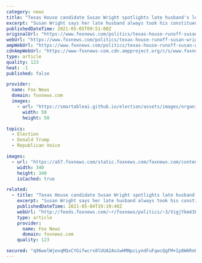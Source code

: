 ```yaml
---
category: news
title: "Texas House candidate Susan Wright spotlights late husband's legacy, Trump's support, in runoff"
excerpt: "Susan Wright says her late husband always took his constituents' concerns to Washington and “that’s the legacy I want to continue.” Rep. Ron Wright died from COVID-19 in February and his widow, a longtime GOP activist,"
publishedDateTime: 2021-05-05T09:51:00Z
originalUrl: "https://www.foxnews.com/politics/texas-house-runoff-susan-wright-husband-legacy-trump-support"
webUrl: "https://www.foxnews.com/politics/texas-house-runoff-susan-wright-husband-legacy-trump-support"
ampWebUrl: "https://www.foxnews.com/politics/texas-house-runoff-susan-wright-husband-legacy-trump-support.amp"
cdnAmpWebUrl: "https://www-foxnews-com.cdn.ampproject.org/c/s/www.foxnews.com/politics/texas-house-runoff-susan-wright-husband-legacy-trump-support.amp"
type: article
quality: 123
heat: -1
published: false

provider:
  name: Fox News
  domain: foxnews.com
  images:
    - url: "https://smartableai.github.io/election/assets/images/organizations/foxnews.com-50x50.jpg"
      width: 50
      height: 50

topics:
  - Election
  - Donald Trump
  - Republican Voice

images:
  - url: "https://a57.foxnews.com/static.foxnews.com/foxnews.com/content/uploads/2019/03/340/340/PaulSteinhauser.jpg?ve=1&tl=1"
    width: 340
    height: 340
    isCached: true

related:
  - title: "Texas House candidate Susan Wright spotlights late husband's legacy, Trump's support, in runoff"
    excerpt: "Susan Wright says her late husband always took his constituents' concerns to Washington and “that’s the legacy I want to continue.” Rep. Ron Wright died from COVID-19 in February and his widow, a longtime GOP activist, came in first in a field of 23 candidates this past weekend in a special election"
    publishedDateTime: 2021-05-04T19:19:40Z
    webUrl: "http://feeds.foxnews.com/~r/foxnews/politics/~3/VigjYkm43L4/texas-house-runoff-susan-wright-husband-legacy-trump-support"
    type: article
    provider:
      name: Fox News
      domain: foxnews.com
    quality: 123

secured: "q96welWjexqMQxCYGifwcrs0lUUA2Ao1wHMNpcLyndFuFqwcQgFM+Ip8W6RnK8VPFBaxosIrqxTaDMjqJ/4XGltB+xpHXUEK8OP9dK4UeiI8MGS33SqP/H1XgCLTxZO2AU+RGIe7uC0SZZurtjA/NLBcRzvvkLUcQqreAB5CoUwbu+Te9EShWi+/iERg7gxFpghZ/pi7PmrABtAp1v1Ycc+WwERcggDM7IrD1PjyPTpPs4jfvlDrN9TiuBQCD/sgXVhwi4eXCfK0VDl+Pt6zc14JIhtMD8w/IyrtJXI1hWyYUhZIzM/X/6kxMRC3NgcjroFz5I0jIyErwAyCl/AY0evl7znDssJL2HSr9SHM5NY=;vCH1rg6p4bJ1UoB4XiZQ5w=="
---
```


